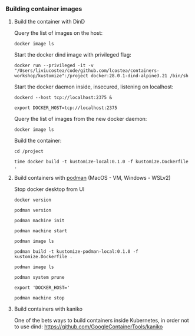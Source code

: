 ### Building container images


1. Build the container with DinD

      Query the list of images on the host:

      `docker image ls`
   
      Start the docker dind image with privileged flag:

      `docker run --privileged -it -v "/Users/liviucostea/code/github.com/lcostea/containers-workshop/kustomize":/project docker:28.0.1-dind-alpine3.21 /bin/sh`

      Start the docker daemon inside, insecured, listening on localhost:

      `dockerd --host tcp://localhost:2375 &`

      `export DOCKER_HOST=tcp://localhost:2375`

      Query the list of images from the new docker daemon:

      `docker image ls`

      Build the container:

      `cd /project`

      `time docker build -t kustomize-local:0.1.0 -f kustomize.Dockerfile .`

2. Build containers with [podman](https://podman.io/getting-started/installation) (MacOS - VM, Windows - WSLv2)

      Stop docker desktop from UI

      <!-- `systemctl stop docker`

      `systemctl stop docker.socket` -->

      `docker version`

      `podman version`

      `podman machine init`

      `podman machine start`

      `podman image ls`

      `podman build -t kustomize-podman-local:0.1.0 -f kustomize.Dockerfile .`

      `podman image ls`

      `podman system prune`

      `export 'DOCKER_HOST='`

      `podman machine stop`

3. Build containers with kaniko

      One of the bets ways to build containers inside Kubernetes, in order not to use dind: https://github.com/GoogleContainerTools/kaniko